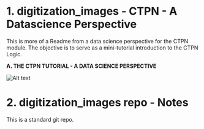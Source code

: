# **1. digitization_images - CTPN - A Datascience Perspective**

This is more of a Readme from a data science perspective for the CTPN module.
The objective is to serve as a mini-tutorial introduction to the CTPN Logic.

**A. THE CTPN TUTORIAL - A DATA SCIENCE PERSPECTIVE**

![Alt text](docs/ctpn-1.png?raw=true "THE CTPN TUTORIAL - A DATA SCIENCE PERSPECTIVE")

# **2. digitization_images repo - Notes**
 
This is a standard git repo.
